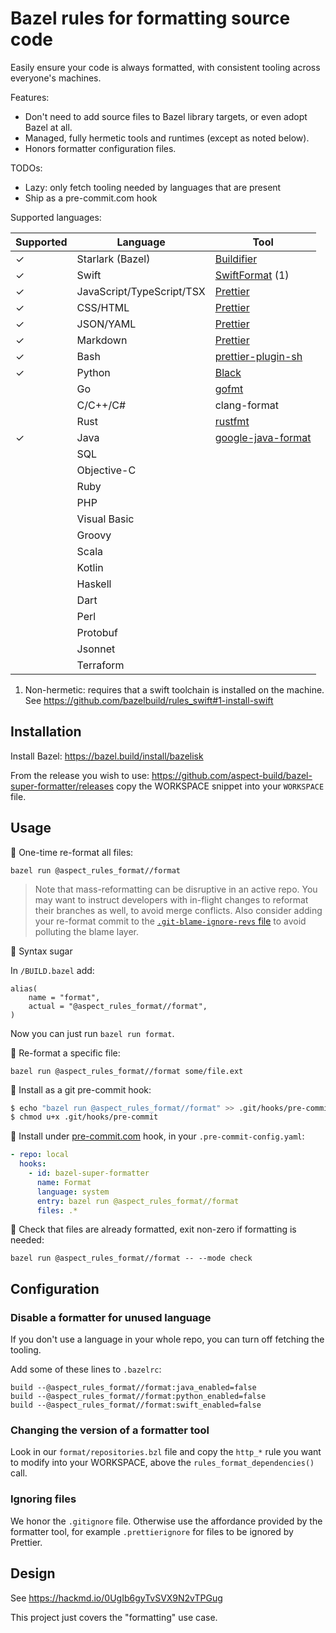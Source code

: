 # Bazel rules for formatting source code

Easily ensure your code is always formatted, with consistent tooling across everyone's machines.

Features:

- Don't need to add source files to Bazel library targets, or even adopt Bazel at all.
- Managed, fully hermetic tools and runtimes (except as noted below).
- Honors formatter configuration files.

TODOs:

- Lazy: only fetch tooling needed by languages that are present
- Ship as a pre-commit.com hook

Supported languages:

| Supported | Language                  | Tool                                                           |
| --------- | ------------------------- | -------------------------------------------------------------- |
| ✓         | Starlark (Bazel)          | [Buildifier](https://github.com/keith/buildifier-prebuilt)     |
| ✓         | Swift                     | [SwiftFormat](https://github.com/nicklockwood/SwiftFormat) (1) |
| ✓         | JavaScript/TypeScript/TSX | [Prettier]                                                     |
| ✓         | CSS/HTML                  | [Prettier]                                                     |
| ✓         | JSON/YAML                 | [Prettier]                                                     |
| ✓         | Markdown                  | [Prettier]                                                     |
| ✓         | Bash                      | [prettier-plugin-sh](https://github.com/un-ts/prettier)        |
| ✓         | Python                    | [Black](https://pypi.org/project/black/)                       |
|           | Go                        | [gofmt](https://pkg.go.dev/cmd/gofmt)                          |
|           | C/C++/C#                  | clang-format                                                   |
|           | Rust                      | [rustfmt](https://github.com/rust-lang/rustfmt)                |
| ✓         | Java                      | [google-java-format]                                           |
|           | SQL                       |                                                                |
|           | Objective-C               |                                                                |
|           | Ruby                      |                                                                |
|           | PHP                       |                                                                |
|           | Visual Basic              |                                                                |
|           | Groovy                    |                                                                |
|           | Scala                     |                                                                |
|           | Kotlin                    |                                                                |
|           | Haskell                   |                                                                |
|           | Dart                      |                                                                |
|           | Perl                      |                                                                |
|           | Protobuf                  |                                                                |
|           | Jsonnet                   |                                                                |
|           | Terraform                 |                                                                |

[prettier]: https://prettier.io
[google-java-format]: https://github.com/google/google-java-format

1. Non-hermetic: requires that a swift toolchain is installed on the machine.
   See https://github.com/bazelbuild/rules_swift#1-install-swift

## Installation

Install Bazel: <https://bazel.build/install/bazelisk>

From the release you wish to use:
<https://github.com/aspect-build/bazel-super-formatter/releases>
copy the WORKSPACE snippet into your `WORKSPACE` file.

## Usage

💎 One-time re-format all files:

`bazel run @aspect_rules_format//format`

> Note that mass-reformatting can be disruptive in an active repo.
> You may want to instruct developers with in-flight changes to reformat their branches as well, to avoid merge conflicts.
> Also consider adding your re-format commit to the [`.git-blame-ignore-revs` file](https://docs.github.com/en/repositories/working-with-files/using-files/viewing-a-file#ignore-commits-in-the-blame-view) to avoid polluting the blame layer.

💎 Syntax sugar

In `/BUILD.bazel` add:

```starlark
alias(
    name = "format",
    actual = "@aspect_rules_format//format",
)
```

Now you can just run `bazel run format`.

💎 Re-format a specific file:

`bazel run @aspect_rules_format//format some/file.ext`

💎 Install as a git pre-commit hook:

```bash
$ echo "bazel run @aspect_rules_format//format" >> .git/hooks/pre-commit
$ chmod u+x .git/hooks/pre-commit
```

💎 Install under [pre-commit.com](https://pre-commit.com/) hook, in your `.pre-commit-config.yaml`:

```yaml
- repo: local
  hooks:
    - id: bazel-super-formatter
      name: Format
      language: system
      entry: bazel run @aspect_rules_format//format
      files: .*
```

💎 Check that files are already formatted, exit non-zero if formatting is needed:

`bazel run @aspect_rules_format//format -- --mode check`

## Configuration

### Disable a formatter for unused language

If you don't use a language in your whole repo, you can turn off fetching the tooling.

Add some of these lines to `.bazelrc`:

```
build --@aspect_rules_format//format:java_enabled=false
build --@aspect_rules_format//format:python_enabled=false
build --@aspect_rules_format//format:swift_enabled=false
```

### Changing the version of a formatter tool

Look in our `format/repositories.bzl` file and copy the `http_*` rule you want to modify into your WORKSPACE, above the `rules_format_dependencies()` call.

### Ignoring files

We honor the `.gitignore` file. Otherwise use the affordance provided by the formatter tool, for example `.prettierignore` for files to be ignored by Prettier.

## Design

See https://hackmd.io/0UgIb6gyTvSVX9N2vTPGug

This project just covers the "formatting" use case.

